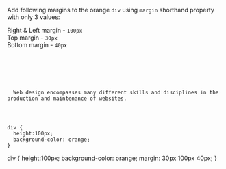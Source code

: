Add following margins to the orange `div` using `margin` shorthand property with only 3 values:

Right & Left margin - `100px`<br>
Top margin - `30px`<br>
Bottom margin - `40px`

<codeblock language="css" type="exercise" testMode="fixedInput">
<code>
<panel language="html">
<div>
</div>
<p>
  Web design encompasses many different skills and disciplines in the production and maintenance of websites.
</p>
</panel>
<panel language="css">
div {
  height:100px;
  background-color: orange;
}
</panel>
</code>

<solution>
div {
  height:100px;
  background-color: orange;
  margin: 30px 100px 40px;
}
</solution>
</codeblock>